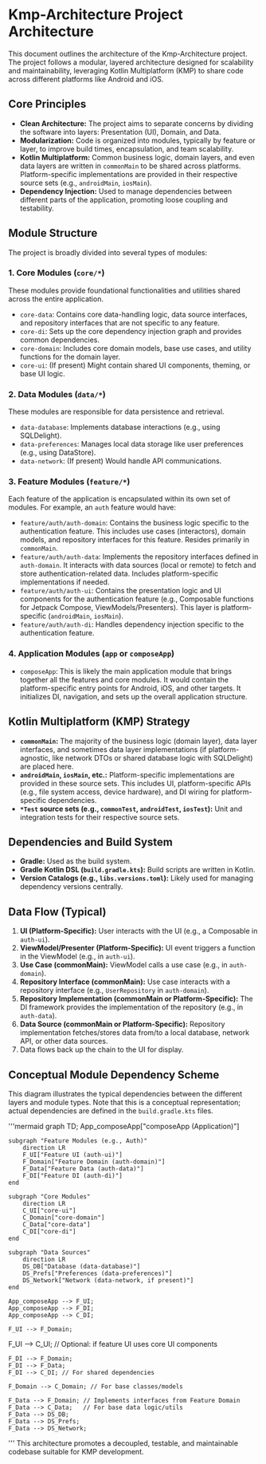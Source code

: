 # Kmp-Architecture Project Architecture

This document outlines the architecture of the Kmp-Architecture project. The project follows a modular, layered architecture designed for scalability and maintainability, leveraging Kotlin Multiplatform (KMP) to share code across different platforms like Android and iOS.

## Core Principles

*   **Clean Architecture:** The project aims to separate concerns by dividing the software into layers: Presentation (UI), Domain, and Data.
*   **Modularization:** Code is organized into modules, typically by feature or layer, to improve build times, encapsulation, and team scalability.
*   **Kotlin Multiplatform:** Common business logic, domain layers, and even data layers are written in `commonMain` to be shared across platforms. Platform-specific implementations are provided in their respective source sets (e.g., `androidMain`, `iosMain`).
*   **Dependency Injection:** Used to manage dependencies between different parts of the application, promoting loose coupling and testability.

## Module Structure

The project is broadly divided into several types of modules:

### 1. Core Modules (`core/*`)

These modules provide foundational functionalities and utilities shared across the entire application.

*   `core-data`: Contains core data-handling logic, data source interfaces, and repository interfaces that are not specific to any feature.
*   `core-di`: Sets up the core dependency injection graph and provides common dependencies.
*   `core-domain`: Includes core domain models, base use cases, and utility functions for the domain layer.
*   `core-ui`: (If present) Might contain shared UI components, theming, or base UI logic.

### 2. Data Modules (`data/*`)

These modules are responsible for data persistence and retrieval.

*   `data-database`: Implements database interactions (e.g., using SQLDelight).
*   `data-preferences`: Manages local data storage like user preferences (e.g., using DataStore).
*   `data-network`: (If present) Would handle API communications.

### 3. Feature Modules (`feature/*`)

Each feature of the application is encapsulated within its own set of modules. For example, an `auth` feature would have:

*   `feature/auth/auth-domain`: Contains the business logic specific to the authentication feature. This includes use cases (interactors), domain models, and repository interfaces for this feature. Resides primarily in `commonMain`.
*   `feature/auth/auth-data`: Implements the repository interfaces defined in `auth-domain`. It interacts with data sources (local or remote) to fetch and store authentication-related data. Includes platform-specific implementations if needed.
*   `feature/auth/auth-ui`: Contains the presentation logic and UI components for the authentication feature (e.g., Composable functions for Jetpack Compose, ViewModels/Presenters). This layer is platform-specific (`androidMain`, `iosMain`).
*   `feature/auth/auth-di`: Handles dependency injection specific to the authentication feature.

### 4. Application Modules (`app` or `composeApp`)

*   `composeApp`: This is likely the main application module that brings together all the features and core modules. It would contain the platform-specific entry points for Android, iOS, and other targets. It initializes DI, navigation, and sets up the overall application structure.

## Kotlin Multiplatform (KMP) Strategy

*   **`commonMain`:** The majority of the business logic (domain layer), data layer interfaces, and sometimes data layer implementations (if platform-agnostic, like network DTOs or shared database logic with SQLDelight) are placed here.
*   **`androidMain`, `iosMain`, etc.:** Platform-specific implementations are provided in these source sets. This includes UI, platform-specific APIs (e.g., file system access, device hardware), and DI wiring for platform-specific dependencies.
*   **`*Test` source sets (e.g., `commonTest`, `androidTest`, `iosTest`):** Unit and integration tests for their respective source sets.

## Dependencies and Build System

*   **Gradle:** Used as the build system.
*   **Gradle Kotlin DSL (`build.gradle.kts`):** Build scripts are written in Kotlin.
*   **Version Catalogs (e.g., `libs.versions.toml`):** Likely used for managing dependency versions centrally.

## Data Flow (Typical)

1.  **UI (Platform-Specific):** User interacts with the UI (e.g., a Composable in `auth-ui`).
2.  **ViewModel/Presenter (Platform-Specific):** UI event triggers a function in the ViewModel (e.g., in `auth-ui`).
3.  **Use Case (commonMain):** ViewModel calls a use case (e.g., in `auth-domain`).
4.  **Repository Interface (commonMain):** Use case interacts with a repository interface (e.g., `UserRepository` in `auth-domain`).
5.  **Repository Implementation (commonMain or Platform-Specific):** The DI framework provides the implementation of the repository (e.g., in `auth-data`).
6.  **Data Source (commonMain or Platform-Specific):** Repository implementation fetches/stores data from/to a local database, network API, or other data sources.
7.  Data flows back up the chain to the UI for display.

## Conceptual Module Dependency Scheme

This diagram illustrates the typical dependencies between the different layers and module types. Note that this is a conceptual representation; actual dependencies are defined in the `build.gradle.kts` files.

'''mermaid
graph TD;
    App_composeApp["composeApp (Application)"]

    subgraph "Feature Modules (e.g., Auth)"
        direction LR
        F_UI["Feature UI (auth-ui)"]
        F_Domain["Feature Domain (auth-domain)"]
        F_Data["Feature Data (auth-data)"]
        F_DI["Feature DI (auth-di)"]
    end

    subgraph "Core Modules"
        direction LR
        C_UI["core-ui"]
        C_Domain["core-domain"]
        C_Data["core-data"]
        C_DI["core-di"]
    end

    subgraph "Data Sources"
        direction LR
        DS_DB["Database (data-database)"]
        DS_Prefs["Preferences (data-preferences)"]
        DS_Network["Network (data-network, if present)"]
    end

    App_composeApp --> F_UI;
    App_composeApp --> F_DI;
    App_composeApp --> C_DI;

    F_UI --> F_Domain;
    
F_UI --> C_UI; // Optional: if feature UI uses core UI components

    F_DI --> F_Domain;
    F_DI --> F_Data;
    F_DI --> C_DI; // For shared dependencies

    F_Domain --> C_Domain; // For base classes/models

    F_Data --> F_Domain; // Implements interfaces from Feature Domain
    F_Data --> C_Data;   // For base data logic/utils
    F_Data --> DS_DB;
    F_Data --> DS_Prefs;
    F_Data --> DS_Network;

'''
This architecture promotes a decoupled, testable, and maintainable codebase suitable for KMP development.
